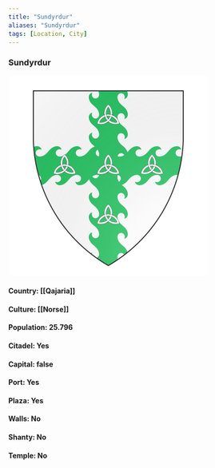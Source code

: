 ```yaml
---
title: "Sundyrdur"
aliases: "Sundyrdur"
tags: [Location, City]
---
```

### Sundyrdur
![](attachment/b0f3fbfd75cfc04c086cc5d1bea7a257.svg)

#### Country: [[Qajaria]]

#### Culture: [[Norse]]

#### Population: 25.796

#### Citadel: Yes

#### Capital: false

#### Port: Yes

#### Plaza: Yes

#### Walls: No

#### Shanty: No

#### Temple: No

